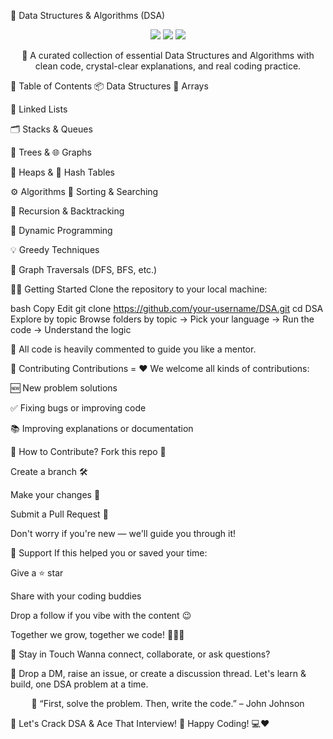 🌟 Data Structures & Algorithms (DSA)
<p align="center"> <img src="https://img.shields.io/badge/Language-C++%20%7C%20Java%20%7C%20C-blue.svg?style=flat-square"/> <img src="https://img.shields.io/badge/PRs-Welcome-brightgreen?style=flat-square"/> <img src="https://img.shields.io/github/stars/your-username/DSA?style=social"/> </p> <p align="center"> 🚀 A curated collection of essential Data Structures and Algorithms with clean code, crystal-clear explanations, and real coding practice. </p>
📂 Table of Contents
📦 Data Structures
📌 Arrays

🔗 Linked Lists

🗂 Stacks & Queues

🌳 Trees & 🌐 Graphs

🧺 Heaps & 🧠 Hash Tables

⚙️ Algorithms
🔄 Sorting & Searching

🔁 Recursion & Backtracking

🧠 Dynamic Programming

💡 Greedy Techniques

🧭 Graph Traversals (DFS, BFS, etc.)

🧑‍💻 Getting Started
Clone the repository to your local machine:

bash
Copy
Edit
git clone https://github.com/your-username/DSA.git
cd DSA
Explore by topic
Browse folders by topic → Pick your language → Run the code → Understand the logic

💬 All code is heavily commented to guide you like a mentor.

🚧 Contributing
Contributions = ❤️
We welcome all kinds of contributions:

🆕 New problem solutions

✅ Fixing bugs or improving code

📚 Improving explanations or documentation

📌 How to Contribute?
Fork this repo 🍴

Create a branch 🛠️

Make your changes 🧠

Submit a Pull Request 🚀

Don't worry if you're new — we'll guide you through it!

🙌 Support
If this helped you or saved your time:

Give a ⭐ star

Share with your coding buddies

Drop a follow if you vibe with the content 😉

Together we grow, together we code! 🧑‍💻🔥

📢 Stay in Touch
Wanna connect, collaborate, or ask questions?

📨 Drop a DM, raise an issue, or create a discussion thread.
Let's learn & build, one DSA problem at a time.

<p align="center"> 💬 “First, solve the problem. Then, write the code.” – John Johnson </p>
🎯 Let's Crack DSA & Ace That Interview! 👊
Happy Coding! 💻❤️